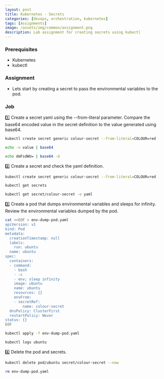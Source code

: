 ```yaml
---
layout: post
title: Kubernetes - Secrets
categories: [devops, orchestration, kubernetes]
tags: [Assignments]
image: /assets/img/common/assignment.png
description: Lab assignment for creating secrets using kubectl
---
```


### Prerequisites

- Kubernetes
- kubectl

### Assignment

- Lets start by creating a secret to pass the environmental variables to the pod.

### Job

1️⃣  Create a secret yaml using the --from-literal parameter. Compare the base64 encoded value in the secret definition to the value generated using base64.

```sh
kubectl create secret generic colour-secret --from-literal=COLOUR=red --from-literal=KEY=value --dry-run=client -o yaml
```

```sh
echo -n value | base64
```

```sh
echo dmFsdWU= | base64 -d
```

2️⃣ Create a secret and check the yaml definition.

```sh
kubectl create secret generic colour-secret --from-literal=COLOUR=red --from-literal=KEY=value
```

```sh
kubectl get secrets
```

```sh
kubectl get secret/colour-secret -o yaml
```

3️⃣ Create a pod that dumps environmental variables and sleeps for infinity. Review the environmental variables dumped by the pod.

```sh
cat <<EOF > env-dump-pod.yaml
apiVersion: v1
kind: Pod
metadata:
  creationTimestamp: null
  labels:
    run: ubuntu
  name: ubuntu
spec:
  containers:
  - command:
    - bash
    - -c
    - env; sleep infinity
    image: ubuntu
    name: ubuntu
    resources: {}
    envFrom:
    - secretRef:
        name: colour-secret
  dnsPolicy: ClusterFirst
  restartPolicy: Never
status: {}
EOF
```

```sh
kubectl apply -f env-dump-pod.yaml
```

```sh
kubectl logs ubuntu
```


4️⃣ Delete the pod and secrets.

```sh
kubectl delete pod/ubuntu secret/colour-secret --now
```

```sh
rm env-dump-pod.yaml
```
